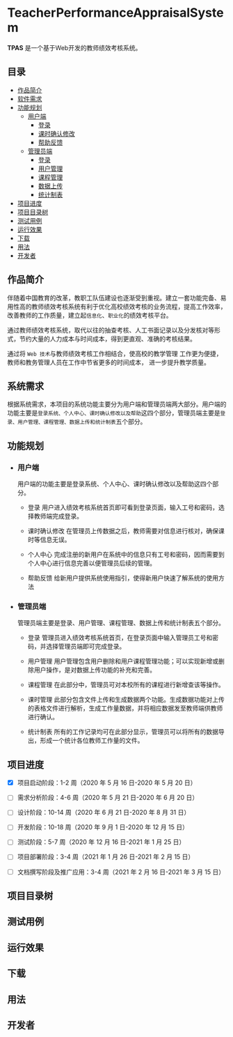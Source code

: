 TeacherPerformanceAppraisalSystem
======
**TPAS** 是一个基于Web开发的教师绩效考核系统。

## 目录
* [作品简介](#作品简介)
* [软件需求](#系统需求)
* [功能规划](#功能规划)
  * [用户端](#用户端)
    * [登录](#登录)
    * [课时确认修改](#课时确认修改)
    * [帮助反馈](帮助反馈)
  * [管理员端](#管理员端)
    * [登录](#登录)
    * [用户管理](#用户管理)
    * [课程管理](#课程管理)
    * [数据上传](#数据上传)
    * [统计制表](#统计制表)
* [项目进度](#项目进度)
* [项目目录树](#项目目录树) 
* [测试用例](#测试用例)
* [运行效果](#运行效果)
* [下载](#下载)
* [用法](#用法)
* [开发者](#开发者)



## 作品简介
伴随着中国教育的改革，教职工队伍建设也逐渐受到重视。建立一套功能完备、易用性高的教师绩效考核系统有利于优化高校绩效考核的业务流程，提高工作效率，改善教师的工作质量，建立起`信息化`、`职业化`的绩效考核平台。

通过教师绩效考核系统，取代以往的抽查考核、人工书面记录以及分发核对等形式，节约大量的人力成本与时间成本，得到更直观、准确的考核结果。

通过将 `Web 技术`与教师绩效考核工作相结合，使高校的教学管理
工作更为便捷，教师和教务管理人员在工作中节省更多的时间成本，
进一步提升教学质量。


## 系统需求
根据系统需求，本项目的系统功能主要分为用户端和管理员端两大部分。用户端的功能主要是`登录系统、个人中心、课时确认修改以及帮助`这四个部分，管理员端主要是`登录、用户管理、课程管理、数据上传和统计制表`五个部分。

## 功能规划

* ### 用户端
  用户端的功能主要是登录系统、个人中心、课时确认修改以及帮助这四个部分。

  * 登录
    用户进入绩效考核系统首页即可看到登录页面，输入工号和密码，选择教师端完成登录。
  
  * 课时确认修改
    在管理员上传数据之后，教师需要对信息进行核对，确保课时等信息无误。

  * 个人中心
    完成注册的新用户在系统中的信息只有工号和密码，因而需要到个人中心进行信息完善以便管理员后续的管理。

  * 帮助反馈 
    给新用户提供系统使用指引，使得新用户快速了解系统的使用方法

* ### 管理员端
  管理员端主要是登录、用户管理、课程管理、数据上传和统计制表五个部分。

  * 登录
    管理员进入绩效考核系统首页，在登录页面中输入管理员工号和密码，并选择管理员端即可完成登录。
  
  * 用户管理
    用户管理包含用户删除和用户课程管理功能；可以实现新增或删除用户操作，是对数据上传功能的补充和完善。
  
  * 课程管理
    在此部分中，管理员可对本校所有的课程进行新增查该等操作。
  
  * 课时管理
    此部分包含文件上传和生成数据两个功能。生成数据功能对上传的表格文件进行解析，生成工作量数据，并将相应数据发至教师端供教师进行确认。
  
  * 统计制表
    所有的工作记录均可在此部分显示，管理员可以将所有的数据导出，形成一个统计各位教师工作量的文件。


## 项目进度

* [x] 项目启动阶段：1-2 周（2020 年 5 月 16 日-2020 年 5 月 20 日）
* [ ] 需求分析阶段：4-6 周（2020 年 5 月 21 日-2020 年 6 月 20 日）
* [ ] 设计阶段：10-14 周（2020 年 6 月 21 日-2020 年 8 月 31 日）
* [ ] 开发阶段：10-18 周（2020 年 9 月 1 日-2020 年 12 月 15 日）
* [ ] 测试阶段：5-7 周（2020 年 12 月 16 日-2021 年 1 月 25 日）
* [ ] 项目部署阶段：3-4 周（2021 年 1 月 26 日-2021 年 2 月 15 日）
* [ ] 文档撰写阶段及推广应用：3-4 周（2021 年 2 月 16 日-2021 年 3
月 15 日）



## 项目目录树
<!-- 
```
``` -->

## 测试用例


## 运行效果


## 下载
<!-- * []() -->

## 用法
<!-- ```
``` -->
## 开发者

<!-- * [Contributors](https://github.com/Dudebla/MiniC-CompilingPrinciplesCourse/graphs/contributors)
 -->




